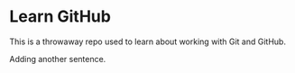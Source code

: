 # Learn GitHub

This is a throwaway repo used to learn about working with Git and GitHub.






Adding another sentence.
